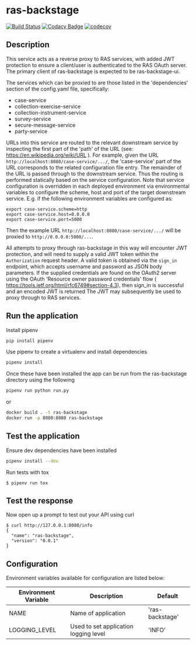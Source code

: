 # ras-backstage
[![Build Status](https://travis-ci.org/ONSdigital/ras-backstage.svg?branch=master)](https://travis-ci.org/ONSdigital/ras-backstage)
[![Codacy Badge](https://api.codacy.com/project/badge/Grade/38f97350260a4819aa64c4a4d19f6d1d)](https://www.codacy.com/app/ONS/ras-backstage?utm_source=github.com&amp;utm_medium=referral&amp;utm_content=ONSdigital/ras-backstage&amp;utm_campaign=Badge_Grade)
[![codecov](https://codecov.io/gh/ONSdigital/ras-backstage/branch/master/graph/badge.svg)](https://codecov.io/gh/ONSdigital/ras-backstage)

## Description

This service acts as a reverse proxy to RAS services, with added JWT protection to ensure a client/user is authenticated to the RAS OAuth server. The primary client of ras-backstage is expected to be ras-backstage-ui.

The services which can be proxied to are those listed in the 'dependencies' section of the config.yaml file, specifically:

- case-service
- collection-exercise-service
- collection-instrument-service
- survey-service
- secure-message-service
- party-service

URLs into this service are routed to the relevant downstream service by inspecting the first part of the 'path' of the URL (see: https://en.wikipedia.org/wiki/URL ). For example, given the URL `http://localhost:8080/case-service/.../`,
the 'case-service' part of the URL corresponds to the related configuration file entry. The remainder of the URL is passed through to the downstream service. Thus the routing is performed
statically based on the service configuration. Note that service configuration is overridden in each deployed environment via environmental variables to configure the scheme, host and port of the
target downstream service. E.g. if the following environment variables are configured as:

```
export case-service.scheme=http
export case-service.host=0.0.0.0
export case-service.port=5000
```

Then the example URL `http://localhost:8080/case-service/.../` will be proxied to `http://0.0.0.0:5000/...`.

All attempts to proxy through ras-backstage in this way will encounter JWT protection, and will need to supply a valid JWT token within the `Authorization` request header. A valid token is obtained via the `sign_in` endpoint,
which accepts username and password as JSON body parameters. If the supplied credentials are found on the OAuth2 server using the OAuth 'Resource owner password credentials' flow ( https://tools.ietf.org/html/rfc6749#section-4.3), then sign_in is successful and an encoded JWT is returned
The JWT may subsequently be used to proxy through to RAS services.


Run the application
-------------------
Install pipenv
```bash
pip install pipenv
```

Use pipenv to create a virtualenv and install dependencies
```bash
pipenv install
```

Once these have been installed the app can be run from the ras-backstage directory using the following
```bash
pipenv run python run.py
```
or

```bash
docker build . -t ras-backstage
docker run -p 8080:8080 ras-backstage
```

Test the application
--------------------
Ensure dev dependencies have been installed
```bash
pipenv install --dev
```

Run tests with tox
```
$ pipenv run tox
```

Test the response
-----------------

Now open up a prompt to test out your API using curl
```
$ curl http://127.0.0.1:8080/info
{
  "name": "ras-backstage",
  "version": "0.0.1"
}
```
## Configuration

Environment variables available for configuration are listed below:

| Environment Variable            | Description                                        | Default
|---------------------------------|----------------------------------------------------|-------------------------------
| NAME                            | Name of application                                | 'ras-backstage'
| LOGGING_LEVEL                   | Used to set application logging level              | 'INFO'